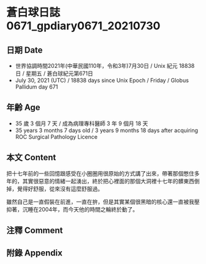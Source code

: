 [_metadata_:encoding]: - "utf-8"
[_metadata_:language]: - "zh-Hant-TW"
[_metadata_:fileformat]: - "markdown"
[_metadata_:MIME_type]: - "text/plain"
[_metadata_:markdown_version]: - "commonmark version 0.30"
[_metadata_:markdown_spec]: - "https://spec.commonmark.org/0.30/"

# 蒼白球日誌0671_gpdiary0671_20210730 #

## 日期 Date ##

* 世界協調時間2021年(中華民國110年，令和3年)7月30日 / Unix 紀元 18838 日 / 星期五 / 蒼白球紀元第671日
* July 30, 2021 (UTC) / 18838 days since Unix Epoch / Friday / Globus Pallidum day 671

## 年齡 Age ##

* 35 歲 3 個月 7 天 / 成為病理專科醫師 3 年 9 個月 18 天
* 35 years 3 months 7 days old / 3 years 9 months 18 days after acquiring ROC Surgical Pathology Licence

## 本文 Content ##

把十七年前的一些回憶跟感受在小圈圈用很原始的方式講了出來，帶著那個憋住多年的，其實很惡意的情緒一起湧出，終於把心裡面的那個大洞裡十七年的髒東西倒掉，覺得好舒服，從來沒有這麼舒服過。

雖然自己是一直假裝在前進，一直在拚，但是其實某個很黑暗的核心還一直被我壓抑著，沉睡在2004年，而今天他的時間之輪終於動了。

## 注釋 Comment ##

## 附錄 Appendix ##

